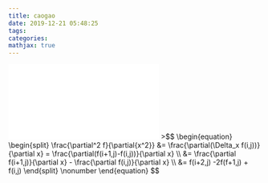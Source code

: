```yaml
---
title: caogao
date: 2019-12-21 05:48:25
tags:
categories:
mathjax: true
---
```


<iframe src="//player.bilibili.com/player.html?aid=26653295&cid=45844765&page=1" scrolling="no" border="0" frameborder="no" framespacing="0" allowfullscreen="true"> </iframe>
>$$
\begin{equation}
\begin{split}
\frac{\partial^2 f}{\partial{x^2}} &= \frac{\partial(\Delta_x f(i,j))}{\partial x} = \frac{\partial(f(i+1,j)-f(i,j))}{\partial x} \\
&= \frac{\partial f(i+1,j)}{\partial x} - \frac{\partial f(i,j)}{\partial x} \\
&= f(i+2,j) -2f(f+1,j) + f(i,j)
\end{split}
\nonumber
\end{equation}
$$